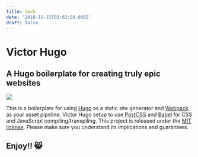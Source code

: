 ```yaml
---
title: tech
date: '2018-11-15T02:02:50.000Z'
draft: false
---
```


# Victor Hugo

## A Hugo boilerplate for creating truly epic websites

![](https://d33wubrfki0l68.cloudfront.net/30790d6888bd8af863fb2b5c33a7f337cdbda243/4e867/images/hugo-logo-wide.svg)

This is a boilerplate for using [Hugo](https://gohugo.io/) as a static site generator and [Webpack](https://webpack.js.org/) as your asset pipeline. Victor Hugo setup to use [PostCSS](http://postcss.org/) and [Babel](https://babeljs.io/) for CSS and JavaScript compiling/transpiling. This project is released under the [MIT license](https://github.com/amay/blackbird-copacetic-test/tree/e70e84da550f1c204c63edb1f649928594aeb42a/site/content/LICENSE/README.md). Please make sure you understand its implications and guarantees.

## Enjoy!! 😸

